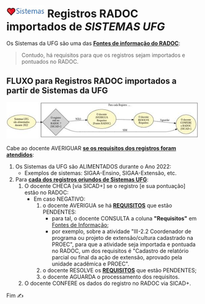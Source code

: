 # [<img src="../media/icon-sistemas.jpg" width=100>](./fonte-sistemas.md) Registros RADOC importados de <i>SISTEMAS UFG</i>

Os Sistemas da UFG são uma das <ins>**Fontes de informação do RADOC**</ins>:
> Contudo, há requisitos para que os registros sejam importados e pontuados no RADOC.

## FLUXO para Registros RADOC importados a partir de Sistemas da UFG

[<img src="../media/fluxo-sistemas.jpg" width="750">](#fluxo-para-registros-radoc-importados-a-partir-de-sistemas-da-ufg)

Cabe ao docente AVERIGUAR <ins>**se os requisitos dos registros foram atendidos**</ins>:
1. Os Sistemas da UFG são ALIMENTADOS durante o Ano 2022:
   - Exemplos de sistemas: SIGAA-Ensino, SIGAA-Extensão, etc.
1. Para <ins>**cada dos registros oriundos de Sistemas UFG**</ins>:
   1. O docente CHECA [via SICAD+] se o registro [e sua pontuação] estão no RADOC:
      - Em caso NEGATIVO:
        1. o docente AVERIGUA se há <ins>**REQUISITOS**</ins> que estão PENDENTES:
           - para tal, o docente CONSULTA a coluna **"Requisitos"** em [<ins>Fontes de Informação</ins>](https://cercomp.ufg.br/p/mapeamento-sicad/);
           - por exemplo, sobre a atividade "III-2.2 Coordenador de programa ou projeto de extensão/cultura cadastrado na PROEC", para que a atividade seja importada e pontuada no RADOC, um dos requisitos é "Cadastro de relatório parcial ou final da ação de extensão, aprovado pela unidade acadêmica e PROEC".
        1. o docente RESOLVE os <ins>**REQUISITOS**</ins> que estão PENDENTES;
        1. o docente AGUARDA o processamento dos requisitos.
   1. O docente CONFERE os dados do registro no RADOC via SICAD+.

Fim &#9997;
